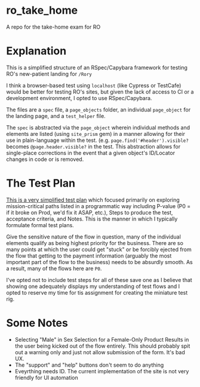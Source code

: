 # ro_take_home
A repo for the take-home exam for RO

# Explanation
This is a simplified structure of an RSpec/Capybara framework for testing RO's new-patient landing for `/Rory`

I think a browser-based test using `localhost` (like Cypress or TestCafe) would be better for testing RO's sites, but given the lack of access to CI or a development environment, I opted to use RSpec/Capybara.

The files are a `spec` file, a `page_objects` folder, an individual `page_object` for the landing page, and a `test_helper` file.

The `spec` is abstracted via the `page_object` wherein individual methods and elements are listed (using `site_prism` gem) in a manner allowing for their use in plain-language within the test. (e.g. `page.find('#header').visible?` becomes `@page.header.visible?` in the test. This abstraction allows for single-place corrections in the event that a given object's ID/Locator changes in code or is removed.

# The Test Plan
[This is a very simplified test plan](https://docs.google.com/spreadsheets/d/1rkeN-vHmLcSVqkDQWhvpz06dOd0rLRvzaz6lf_RzfVk/edit?usp=sharing) which focused primarily on exploring mission-critical paths listed in a programmatic way including P-value (P0 = if it broke on Prod, we'd fix it ASAP, etc.), Steps to produce the test, acceptance criteria, and Notes. This is the manner in which I typically formulate formal test plans.

Give the sensitive nature of the flow in question, many of the individual elements qualify as being highest priority for the business. There are so many points at which the user could get "stuck" or be forcibly ejected from the flow that getting to the payment information (arguably the most important part of the flow to the business) needs to be absurdly smooth. As a result, many of the flows here are `P0`.

I've opted not to include test steps for all of these save one as I believe that showing one adequately displays my understanding of test flows and I opted to reserve my time for tis assignment for creating the miniature test rig. 

# Some Notes
- Selecting "Male" in Sex Selection for a Female-Only Product Results in the user being kicked out of the flow entirely.	This should probably spit out a warning only and just not allow submission of the form. It's bad UX.
- The "support" and "help" buttons don't seem to do anything	
- Eveyrthing needs ID.	The current implementation of the site is not very friendly for UI automation
